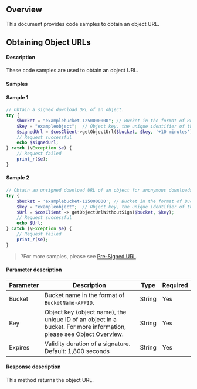 ## Overview

This document provides code samples to obtain an object URL.

## Obtaining Object URLs

#### Description

These code samples are used to obtain an object URL.

#### Samples

#### Sample 1
```php
// Obtain a signed download URL of an object.
try {    
    $bucket = "examplebucket-1250000000"; // Bucket in the format of BucketName-APPID
    $key = "exampleobject";  // Object key, the unique identifier of the object in the bucket
    $signedUrl = $cosClient->getObjectUrl($bucket, $key, '+10 minutes');
    // Request successful
    echo $signedUrl;
} catch (\Exception $e) {
    // Request failed
    print_r($e);
}
```

#### Sample 2

```php
// Obtain an unsigned download URL of an object for anonymous downloads or delivery.
try {
    $bucket = 'examplebucket-125000000'; // Bucket in the format of BucketName-APPID
    $key = "exampleobject";  // Object key, the unique identifier of the object in the bucket
    $Url = $cosClient -> getObjectUrlWithoutSign($bucket, $key);
    // Request successful
    echo $Url;
} catch (\Exception $e) {
    // Request failed
    print_r($e);
}
```

>?For more samples, please see [Pre-Signed URL](https://intl.cloud.tencent.com/document/product/436/31544).

#### Parameter description

| Parameter | Description | Type | Required |
| ------- | ------------------------------------------------------------ | ------- | ---- |
| Bucket  | Bucket name in the format of `BucketName-APPID`. | String | Yes |
| Key | Object key (object name), the unique ID of an object in a bucket. For more information, please see [Object Overview](https://intl.cloud.tencent.com/document/product/436/13324). | String | Yes |
| Expires | Validity duration of a signature. Default: 1,800 seconds                                  | String  | Yes  |

#### Response description

This method returns the object URL.
